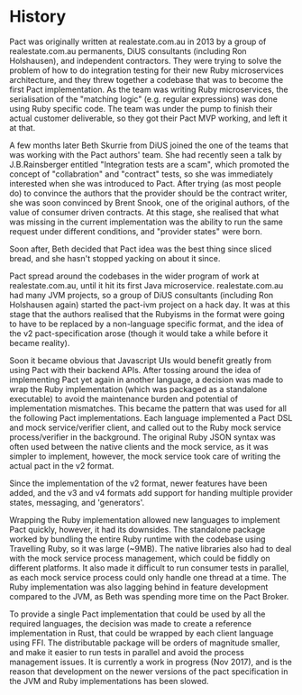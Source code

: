 # History

Pact was originally written at realestate.com.au in 2013 by a group of realestate.com.au permanents, DiUS consultants (including Ron Holshausen), and independent contractors. They were trying to solve the problem of how to do integration testing for their new Ruby microservices architecture, and they threw together a codebase that was to become the first Pact implementation. As the team was writing Ruby microservices, the serialisation of the "matching logic" (e.g. regular expressions) was done using Ruby specific code. The team was under the pump to finish their actual customer deliverable, so they got their Pact MVP working, and left it at that.

A few months later Beth Skurrie from DiUS joined the one of the teams that was working with the Pact authors' team. She had recently seen a talk by J.B.Rainsberger entitled "Integration tests are a scam", which promoted the concept of "collabration" and "contract" tests, so she was immediately interested when she was introduced to Pact. After trying (as most people do) to convince the authors that the provider should be the contract writer, she was soon convinced by Brent Snook, one of the original authors, of the value of consumer driven contracts. At this stage, she realised that what was missing in the current implementation was the ability to run the same request under different conditions, and "provider states" were born.

Soon after, Beth decided that Pact idea was the best thing since sliced bread, and she hasn't stopped yacking on about it since.

Pact spread around the codebases in the wider program of work at realestate.com.au, until it hit its first Java microservice. realestate.com.au had many JVM projects, so a group of DiUS consultants (including Ron Holshausen again) started the pact-ivm project on a hack day. It was at this stage that the authors realised that the Rubyisms in the format were going to have to be replaced by a non-language specific format, and the idea of the v2 pact-specification arose (though it would take a while before it became reality).

Soon it became obvious that Javascript UIs would benefit greatly from using Pact with their backend APIs. After tossing around the idea of implementing Pact yet again in another language, a decision was made to wrap the Ruby implementation (which was packaged as a standalone executable) to avoid the maintenance burden and potential of implementation mismatches. This became the pattern that was used for all the following Pact implementations. Each language implemented a Pact DSL and mock service/verifier client, and called out to the Ruby mock service process/verifier in the background. The original Ruby JSON syntax was often used between the native clients and the mock service, as it was simpler to implement, however, the mock service took care of writing the actual pact in the v2 format.

Since the implementation of the v2 format, newer features have been added, and the v3 and v4 formats add support for handing multiple provider states, messaging, and 'generators'.

Wrapping the Ruby implementation allowed new languages to implement Pact quickly, however, it had its downsides. The standalone package worked by bundling the entire Ruby runtime with the codebase using Travelling Ruby, so it was large (~9MB).  The native libraries also had to deal with the mock service process management, which could be fiddly on different platforms. It also made it difficult to run consumer tests in parallel, as each mock service process could only handle one thread at a time. The Ruby implementation was also lagging behind in feature development compared to the JVM, as Beth was spending more time on the Pact Broker.

To provide a single Pact implementation that could be used by all the required languages, the decision was made to create a reference implementation in Rust, that could be wrapped by each client language using FFI. The distributable package will be orders of magnitude smaller, and make it easier to run tests in parallel and avoid the process management issues. It is currently a work in progress (Nov 2017), and is the reason that development on the newer versions of the pact specification in the JVM and Ruby implementations has been slowed.

